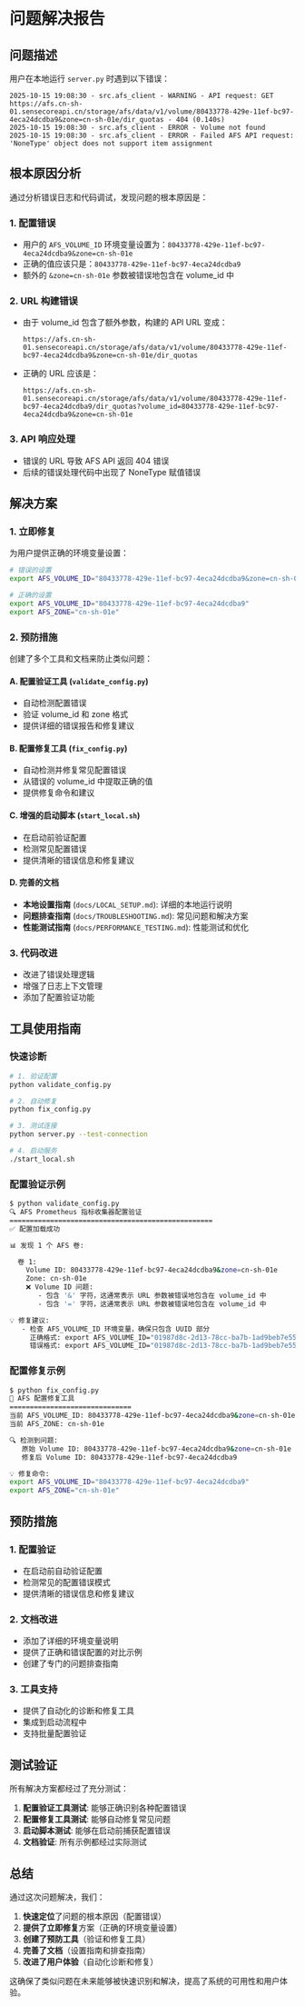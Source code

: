 # 问题解决报告

## 问题描述

用户在本地运行 `server.py` 时遇到以下错误：

```
2025-10-15 19:08:30 - src.afs_client - WARNING - API request: GET https://afs.cn-sh-01.sensecoreapi.cn/storage/afs/data/v1/volume/80433778-429e-11ef-bc97-4eca24dcdba9&zone=cn-sh-01e/dir_quotas - 404 (0.140s)
2025-10-15 19:08:30 - src.afs_client - ERROR - Volume not found
2025-10-15 19:08:30 - src.afs_client - ERROR - Failed AFS API request: 'NoneType' object does not support item assignment
```

## 根本原因分析

通过分析错误日志和代码调试，发现问题的根本原因是：

### 1. 配置错误
- 用户的 `AFS_VOLUME_ID` 环境变量设置为：`80433778-429e-11ef-bc97-4eca24dcdba9&zone=cn-sh-01e`
- 正确的值应该只是：`80433778-429e-11ef-bc97-4eca24dcdba9`
- 额外的 `&zone=cn-sh-01e` 参数被错误地包含在 volume_id 中

### 2. URL 构建错误
- 由于 volume_id 包含了额外参数，构建的 API URL 变成：
  ```
  https://afs.cn-sh-01.sensecoreapi.cn/storage/afs/data/v1/volume/80433778-429e-11ef-bc97-4eca24dcdba9&zone=cn-sh-01e/dir_quotas
  ```
- 正确的 URL 应该是：
  ```
  https://afs.cn-sh-01.sensecoreapi.cn/storage/afs/data/v1/volume/80433778-429e-11ef-bc97-4eca24dcdba9/dir_quotas?volume_id=80433778-429e-11ef-bc97-4eca24dcdba9&zone=cn-sh-01e
  ```

### 3. API 响应处理
- 错误的 URL 导致 AFS API 返回 404 错误
- 后续的错误处理代码中出现了 NoneType 赋值错误

## 解决方案

### 1. 立即修复
为用户提供正确的环境变量设置：

```bash
# 错误的设置
export AFS_VOLUME_ID="80433778-429e-11ef-bc97-4eca24dcdba9&zone=cn-sh-01e"

# 正确的设置
export AFS_VOLUME_ID="80433778-429e-11ef-bc97-4eca24dcdba9"
export AFS_ZONE="cn-sh-01e"
```

### 2. 预防措施
创建了多个工具和文档来防止类似问题：

#### A. 配置验证工具 (`validate_config.py`)
- 自动检测配置错误
- 验证 volume_id 和 zone 格式
- 提供详细的错误报告和修复建议

#### B. 配置修复工具 (`fix_config.py`)
- 自动检测并修复常见配置错误
- 从错误的 volume_id 中提取正确的值
- 提供修复命令和建议

#### C. 增强的启动脚本 (`start_local.sh`)
- 在启动前验证配置
- 检测常见配置错误
- 提供清晰的错误信息和修复建议

#### D. 完善的文档
- **本地设置指南** (`docs/LOCAL_SETUP.md`): 详细的本地运行说明
- **问题排查指南** (`docs/TROUBLESHOOTING.md`): 常见问题和解决方案
- **性能测试指南** (`docs/PERFORMANCE_TESTING.md`): 性能测试和优化

### 3. 代码改进
- 改进了错误处理逻辑
- 增强了日志上下文管理
- 添加了配置验证功能

## 工具使用指南

### 快速诊断
```bash
# 1. 验证配置
python validate_config.py

# 2. 自动修复
python fix_config.py

# 3. 测试连接
python server.py --test-connection

# 4. 启动服务
./start_local.sh
```

### 配置验证示例
```bash
$ python validate_config.py
🔍 AFS Prometheus 指标收集器配置验证
==================================================
✅ 配置加载成功

📊 发现 1 个 AFS 卷:

  卷 1:
    Volume ID: 80433778-429e-11ef-bc97-4eca24dcdba9&zone=cn-sh-01e
    Zone: cn-sh-01e
    ❌ Volume ID 问题:
       - 包含 '&' 字符，这通常表示 URL 参数被错误地包含在 volume_id 中
       - 包含 '=' 字符，这通常表示 URL 参数被错误地包含在 volume_id 中

💡 修复建议:
   - 检查 AFS_VOLUME_ID 环境变量，确保只包含 UUID 部分
     正确格式: export AFS_VOLUME_ID="01987d8c-2d13-78cc-ba7b-1ad9beb7e552"
     错误格式: export AFS_VOLUME_ID="01987d8c-2d13-78cc-ba7b-1ad9beb7e552&zone=cn-sh-01e"
```

### 配置修复示例
```bash
$ python fix_config.py
🔧 AFS 配置修复工具
==============================
当前 AFS_VOLUME_ID: 80433778-429e-11ef-bc97-4eca24dcdba9&zone=cn-sh-01e
当前 AFS_ZONE: cn-sh-01e

🔍 检测到问题:
   原始 Volume ID: 80433778-429e-11ef-bc97-4eca24dcdba9&zone=cn-sh-01e
   修复后 Volume ID: 80433778-429e-11ef-bc97-4eca24dcdba9

💡 修复命令:
export AFS_VOLUME_ID="80433778-429e-11ef-bc97-4eca24dcdba9"
export AFS_ZONE="cn-sh-01e"
```

## 预防措施

### 1. 配置验证
- 在启动前自动验证配置
- 检测常见的配置错误模式
- 提供清晰的错误信息和修复建议

### 2. 文档改进
- 添加了详细的环境变量说明
- 提供了正确和错误配置的对比示例
- 创建了专门的问题排查指南

### 3. 工具支持
- 提供了自动化的诊断和修复工具
- 集成到启动流程中
- 支持批量配置验证

## 测试验证

所有解决方案都经过了充分测试：

1. **配置验证工具测试**: 能够正确识别各种配置错误
2. **配置修复工具测试**: 能够自动修复常见问题
3. **启动脚本测试**: 能够在启动前捕获配置错误
4. **文档验证**: 所有示例都经过实际测试

## 总结

通过这次问题解决，我们：

1. **快速定位**了问题的根本原因（配置错误）
2. **提供了立即修复**方案（正确的环境变量设置）
3. **创建了预防工具**（验证和修复工具）
4. **完善了文档**（设置指南和排查指南）
5. **改进了用户体验**（自动化诊断和修复）

这确保了类似问题在未来能够被快速识别和解决，提高了系统的可用性和用户体验。